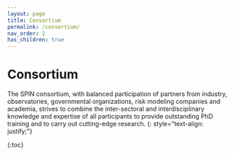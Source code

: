 ```yaml
---
layout: page
title: Consortium
permalink: /consortium/
nav_order: 2
has_children: true
---
```


# Consortium
The SPIN consortium, with balanced participation of partners from industry, observatories, governmental organizations, risk modeling companies and academia, strives to combine the inter-sectoral and interdisciplinary knowledge and expertise of all participants to provide outstanding PhD training and to carry out cutting-edge research.
{: style="text-align: justify;"}

{:toc}
